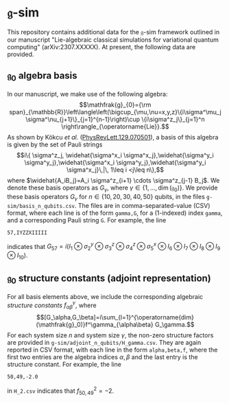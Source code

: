 # $\mathfrak{g}$-sim
This repository contains additional data for the $\mathfrak{g}$-sim framework outlined in our manuscript "Lie-algebraic classical simulations for variational quantum computing" (arXiv:2307.XXXXX). At present, the following data are provided.

## $\mathfrak{g}_0$ algebra basis
In our manuscript, we make use of the following algebra:
$$\mathfrak{g}_{0}={\rm span}_{\mathbb{R}}\left\langle\left(\bigcup_{\mu,\nu=x,y,z}\{i\sigma^\mu_j \sigma^\nu_{j+1}\}_{j=1}^{n-1}\right)\cup \{i\sigma^z_j\}_{j=1}^n \right\rangle_{\operatorname{Lie}}.$$
As shown by Kökcu *et al.* ([PhysRevLett.129.070501](https://journals.aps.org/prl/abstract/10.1103/PhysRevLett.129.070501)), a basis of this algebra is given by the set of Pauli strings
$$i\{ \sigma^z_j, \widehat{\sigma^x_i \sigma^x_j},\widehat{\sigma^y_i \sigma^y_j},\widehat{\sigma^x_i \sigma^y_j},\widehat{\sigma^y_i \sigma^x_j}\,|\, 1\leq i <j\leq n\},$$
where $\widehat{A_iB_j}=A_i \sigma^z_{i+1} \cdots \sigma^z_{j-1} B_j$. We denote these basis operators as $G_\gamma$, where $\gamma\in\{1,\dots,\operatorname{dim}(\mathfrak{g}_0)\}.$ We provide these basis operators $G_\gamma$ for $n\in\{10,20,30,40,50\}$ qubits, in the files `g-sim/basis_n_qubits.csv`. The files are in comma-separated-value (CSV) format, where each line is of the form `gamma,G`, for a (1-indexed) index `gamma`, and a corresponding Pauli string `G`. For example, the line
```
57,IYZZXIIIII
```
indicates that $G_{57}=i(I_1\otimes \sigma_2^y\otimes \sigma_3^z \otimes \sigma_4^z \otimes \sigma_5^x \otimes I_6 \otimes I_7 \otimes I_8 \otimes I_9 \otimes I_{10})$.

## $\mathfrak{g}_0$ structure constants (adjoint representation)
For all basis elements above, we include the corresponding algebraic *structure constants* $f_{\alpha \beta}^\gamma$, where
$$[G_\alpha,G_\beta]=i\sum_{l=1}^{\operatorname{dim}(\mathfrak{g}_0)}f^\gamma_{\alpha\beta} G_\gamma.$$
For each system size $n$ and system size $\gamma$, the non-zero structure factors are provided in `g-sim/adjoint_n_qubits/H_gamma.csv`. They are again reported in CSV format, with each line in the form `alpha,beta,f`, where the first two entries are the algebra indices $\alpha,\beta$ and the last entry is the structure constant. For example, the line
```
50,49,-2.0
```
in `H_2.csv` indicates that $f_{50,49}^2=-2$.
